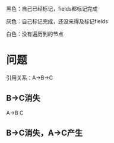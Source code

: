 黑色：自己已经标记，fields都标记完成

灰色：自己标记完成，还没来得及标记fields

白色：没有遍历到的节点

# 问题

引用关系：A->B->C

## B->C消失

A->B  C

## B->C消失，A->C产生

